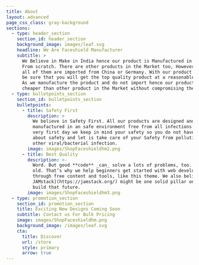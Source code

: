 ```yaml
---
title: About
layout: advanced
page_css_class: gray-background
sections:
  - type: header_section
    section_id: header_section
    background_image: images/leaf.svg
    headline: We Are Faceshield Manufacturer
    subtitle: >
      We Believe in Make in India hence our product is Manufactured in India
      From scratch. There are other products in the Market too, However most or
      all of them are imported from China or Germany. With our product you can
      be sure that you will get the top quality product at a reasonable price.
      As we manufacture the product and do not import hence our product is
      cheaper than other product in the Market without compromising the Quality.
  - type: bulletpoints_section
    section_id: bulletpoints_section
    bulletpoints:
      - title: Safety First
        description: >
          We believe in Safety First. All our products are designed and
          manufactured in an safe environment free from all infections. From the
          very first day we keep in mind your safety so you do not have to worry
          about safety and let is take care of your Safety from pollution or any
          other viral/bacterial infection.
        image: images/ShopFaceshieldhm2.png
      - title: Best Quality
        description: >-
          Word. But good **code** _can_ solve a lots of problems, too. New _and_
          old. That’s why we help beginners get started with web development
          through free content and tools, like this theme. We also believe [the
          JAMstack](https://jamstack.org/) might be one solid pillar on which we
          build that future.
        image: images/ShopFaceshieldhm3.png
  - type: promotion_section
    section_id: promotion_section
    title: Exciting New Designs Coming Soon
    subtitle: Contact us For Bulk Pricing
    image: images/ShopFaceshieldhm.png
    background_image: /images/leaf.svg
    cta:
      title: Discover
      url: /store
      style: primary
      arrow: true
---
```

